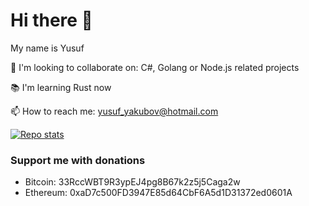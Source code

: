 # Hi there 👋

My name is Yusuf

👯 I'm looking to collaborate on: C#, Golang or Node.js related projects

📚 I'm learning Rust now

📫 How to reach me: <yusuf_yakubov@hotmail.com>

[![Repo stats](https://github-readme-stats.vercel.app/api?username=yosa12978&show_icons=true&theme=onedark)]()

### Support me with donations
- Bitcoin: 33RccWBT9R3ypEJ4pg8B67k2z5j5Caga2w
- Ethereum: 0xaD7c500FD3947E85d64CbF6A5d1D31372ed0601A
